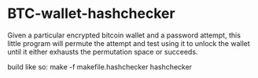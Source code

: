 # BTC-wallet-hashchecker

Given a particular encrypted bitcoin wallet and a password attempt, this little program will permute the attempt and test using it to unlock the wallet until it either exhausts the permutation space or succeeds.

build like so:
make -f makefile.hashchecker hashchecker
